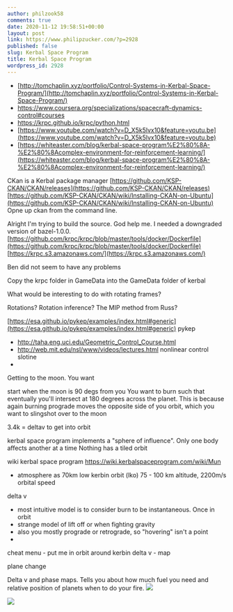 ```yaml
---
author: philzook58
comments: true
date: 2020-11-12 19:58:51+00:00
layout: post
link: https://www.philipzucker.com/?p=2928
published: false
slug: Kerbal Space Program
title: Kerbal Space Program
wordpress_id: 2928
---
```


  * [http://tomchaplin.xyz/portfolio/Control-Systems-in-Kerbal-Space-Program/](http://tomchaplin.xyz/portfolio/Control-Systems-in-Kerbal-Space-Program/)
  * https://www.coursera.org/specializations/spacecraft-dynamics-control#courses
  * https://krpc.github.io/krpc/python.html
  * [https://www.youtube.com/watch?v=D_X5k5lvx10&feature=youtu.be](https://www.youtube.com/watch?v=D_X5k5lvx10&feature=youtu.be)
  * [https://whiteaster.com/blog/kerbal-space-program%E2%80%8A-%E2%80%8Acomplex-environment-for-reinforcement-learning/](https://whiteaster.com/blog/kerbal-space-program%E2%80%8A-%E2%80%8Acomplex-environment-for-reinforcement-learning/)

CKan is a Kerbal package manager [https://github.com/KSP-CKAN/CKAN/releases](https://github.com/KSP-CKAN/CKAN/releases) [https://github.com/KSP-CKAN/CKAN/wiki/Installing-CKAN-on-Ubuntu](https://github.com/KSP-CKAN/CKAN/wiki/Installing-CKAN-on-Ubuntu) Opne up ckan from the command line.  

Alright I'm trying to build the source. God help me. I needed a downgraded version of bazel-1.0.0. [https://github.com/krpc/krpc/blob/master/tools/docker/Dockerfile](https://github.com/krpc/krpc/blob/master/tools/docker/Dockerfile)  [https://krpc.s3.amazonaws.com/](https://krpc.s3.amazonaws.com/)

Ben did not seem to have any problems

Copy the krpc folder in GameData into the GameData folder of kerbal

What would be interesting to do with rotating frames?

Rotations? Rotation inference? The MIP method from Russ?

[https://esa.github.io/pykep/examples/index.html#generic](https://esa.github.io/pykep/examples/index.html#generic) pykep

  * http://taha.eng.uci.edu/Geometric_Control_Course.html 
  * http://web.mit.edu/nsl/www/videos/lectures.html nonlinear control slotine
  * 



Getting to the moon. You want 

start when the moon is 90 degs from you
You want to burn such that eventually you'll intersect at 180 degrees across the planet.
This is because again burning prograde moves the opposite side of you orbit, which you want to slingshot over to the moon


3.4k = deltav to get into orbit



kerbal space program implements a "sphere of influence". Only one body affects another at a time
Nothing has a tiled orbit

wiki kerbal space program https://wiki.kerbalspaceprogram.com/wiki/Mun

- atmosphere as 70km
     low kerbin orbit (lko) 75 - 100 km altitude, 2200m/s orbital speed



delta v
 - most intuitive model is to consider burn to be instantaneous. Once in orbit
 - strange model of lift off or when fighting gravity
 - also you mostly prograde or retrograde, so "hovering" isn't a point
 - 


cheat menu - put me in orbit around kerbin
delta v - map

plane change


Delta v and phase maps. Tells you about how much fuel you need and relative position of planets when to do your fire.
![](/assets/kerbal_deltav.png)

![](/assets/kerbal_phase.png)